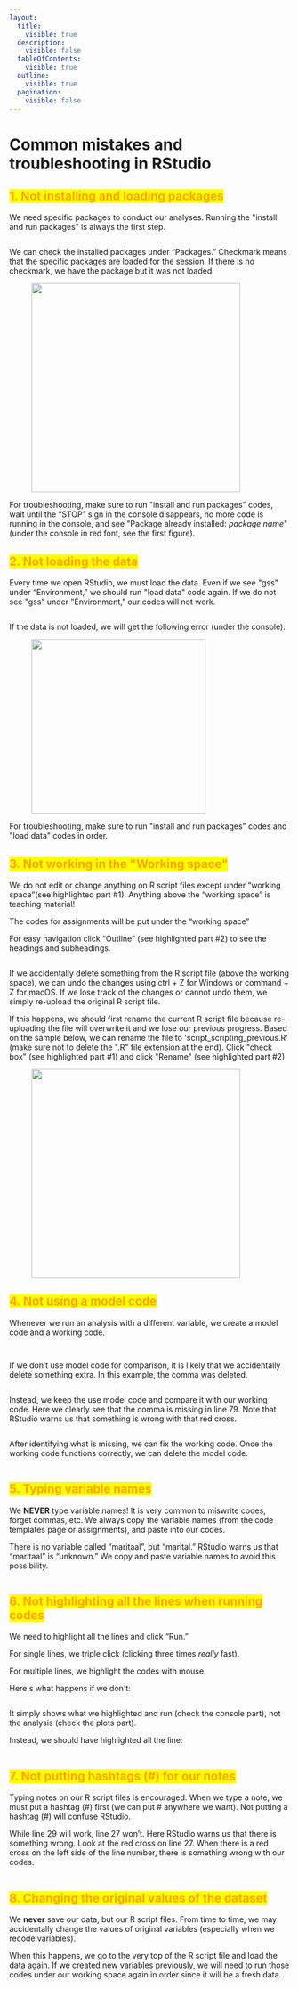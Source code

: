 ```yaml
---
layout:
  title:
    visible: true
  description:
    visible: false
  tableOfContents:
    visible: true
  outline:
    visible: true
  pagination:
    visible: false
---
```


# Common mistakes and troubleshooting in RStudio

## <mark style="color:orange;">1. Not installing and loading packages</mark>

We need specific packages to conduct our analyses. Running the "install and run packages" is always the first step.

<figure><img src="../../../.gitbook/assets/image (3) (1) (1) (1).png" alt=""><figcaption></figcaption></figure>

We can check the installed packages under “Packages.” Checkmark means that the specific packages are loaded for the session. If there is no checkmark, we have the package but it was not loaded.

<figure><img src="../../../.gitbook/assets/image (4) (1) (1).png" alt="" width="375"><figcaption></figcaption></figure>

For troubleshooting, make sure to run "install and run packages" codes, wait until the “STOP” sign in the console disappears, no more code is running in the console, and see "Package already installed: _package name_" (under the console in red font, see the first figure).

## <mark style="color:orange;">2. Not loading the data</mark>

Every time we open RStudio, we must load the data. Even if we see "gss" under “Environment,” we should run "load data" code again. If we do not see "gss" under "Environment," our codes will not work.

<figure><img src="../../../.gitbook/assets/image (5) (1) (1).png" alt=""><figcaption></figcaption></figure>

If the data is not loaded, we will get the following error (under the console):

<figure><img src="../../../.gitbook/assets/image (6).png" alt="" width="313"><figcaption></figcaption></figure>

For troubleshooting, make sure to run "install and run packages" codes and "load data" codes in order.

## <mark style="color:orange;">3. Not working in the "Working space"</mark>

We do not edit or change anything on R script files except under “working space”(see highlighted part #1). Anything above the “working space” is teaching material!

The codes for assignments will be put under the “working space”

For easy navigation click “Outline” (see highlighted part #2) to see the headings and subheadings.

<figure><img src="../../../.gitbook/assets/image (83).png" alt=""><figcaption></figcaption></figure>

If we accidentally delete something from the R script file (above the working space), we can undo the changes using ctrl + Z for Windows or command + Z for macOS. If we lose track of the changes or cannot undo them, we simply re-upload the original R script file.

If this happens, we should first rename the current R script file because re-uploading the file will overwrite it and we lose our previous progress. Based on the sample below, we can rename the file to 'script\_scripting\_previous.R' (make sure not to delete the ".R" file extension at the end). Click "check box" (see highlighted part #1) and click "Rename" (see highlighted part #2)&#x20;

<figure><img src="../../../.gitbook/assets/ss_2024-07-24 14.55.33.png" alt="" width="375"><figcaption></figcaption></figure>

## <mark style="color:orange;">4. Not using a model code</mark>

Whenever we run an analysis with a different variable, we create a model code and a working code.

<figure><img src="../../../.gitbook/assets/image.png" alt=""><figcaption></figcaption></figure>

<figure><img src="../../../.gitbook/assets/image (1).png" alt=""><figcaption></figcaption></figure>

If we don’t use model code for comparison, it is likely that we accidentally delete something extra. In this example, the comma was deleted.

<figure><img src="../../../.gitbook/assets/image (1) (1) (1) (1).png" alt=""><figcaption></figcaption></figure>

Instead, we keep the use model code and compare it with our working code. Here we clearly see that the comma is missing in line 79. Note that RStudio warns us that something is wrong with that red cross.

<figure><img src="../../../.gitbook/assets/image (3) (1).png" alt=""><figcaption></figcaption></figure>

After identifying what is missing, we can fix the working code. Once the working code functions correctly, we can delete the model code.

<figure><img src="../../../.gitbook/assets/image (4) (1).png" alt=""><figcaption></figcaption></figure>

## <mark style="color:orange;">5. Typing variable names</mark>

We **NEVER** type variable names! It is very common to miswrite codes, forget commas, etc. We always copy the variable names (from the code templates page or assignments), and paste into our codes.

There is no variable called “maritaal”, but “marital.” RStudio warns us that “maritaal” is “unknown.” We copy and paste variable names to avoid this possibility.

<figure><img src="../../../.gitbook/assets/image (8).png" alt=""><figcaption></figcaption></figure>

## <mark style="color:orange;">6. Not highlighting all the lines when running codes</mark>

We need to highlight all the lines and click “Run.”

For single lines, we triple click (clicking three times _really_ fast).

For multiple lines, we highlight the codes with mouse.

Here's what happens if we don't:

<figure><img src="../../../.gitbook/assets/image (1) (1) (1) (1) (1) (1) (1) (1).png" alt=""><figcaption></figcaption></figure>

It simply shows what we highlighted and run (check the console part), not the analysis (check the plots part).

Instead, we should have highlighted all the line:

<figure><img src="../../../.gitbook/assets/ss_2024-07-22 11.41.45.png" alt=""><figcaption></figcaption></figure>

## <mark style="color:orange;">7. Not putting hashtags (#) for our notes</mark>

Typing notes on our R script files is encouraged. When we type a note, we must put a hashtag (#) first (we can put # anywhere we want). Not putting a hashtag (#) will confuse RStudio.

While line 29 will work, line 27 won’t. Here RStudio warns us that there is something wrong. Look at the red cross on line 27. When there is a red cross on the left side of the line number, there is something wrong with our codes.

<figure><img src="../../../.gitbook/assets/image (2) (1) (1) (1) (1) (1).png" alt=""><figcaption></figcaption></figure>

## <mark style="color:orange;">8. Changing the original values of the dataset</mark>

We **never** save our data, but our R script files. From time to time, we may accidentally change the values of original variables (especially when we recode variables).&#x20;

When this happens, we go to the very top of the R script file and load the data again. If we created new variables previously, we will need to run those codes under our working space again in order since it will be a fresh data.

<figure><img src="../../../.gitbook/assets/ss_2024-07-22 11.20.29.png" alt=""><figcaption></figcaption></figure>
